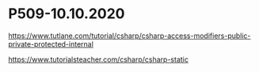 # P509-10.10.2020

https://www.tutlane.com/tutorial/csharp/csharp-access-modifiers-public-private-protected-internal

https://www.tutorialsteacher.com/csharp/csharp-static

